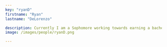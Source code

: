 ```yaml
---
key: "ryanD"
firstname: "Ryan"
lastname: "DeLorenzo"

description: Currently I am a Sophomore working towards earning a bachelor's degree in the Computer Science major at Rutgers Camden. Prior to college enrollment I attended the Atlantic County Institute of Technology under the Engineering, Math and Sciences academy that gave experience when working with higher level projects. During my attendance at rutgers I have managed to be a part of the Honors college and maintain an internship position that has the responsibility of planning the logistics/modifying certain algorithms regarding the ambitious CIRCLES project. After earning my computer science degree I plan to pursue a career in development of digital entertainment or be able to work in a position that allows me to hone my programming skills. <a href="mailto:rjd266@scarletmail.rutgers.edu">Email Me</a>
image: /images/people/ryanD.png

---
```

